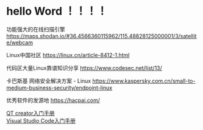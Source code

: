 # hello Word ！！！！
功能强大的在线扫描引擎
https://maps.shodan.io/#36.4566360115962/115.48828125000001/3/satellite/webcam

Linux中国社区
https://linux.cn/article-8412-1.html

代码区大量Linux靠谱知识分享
https://www.codesec.net/list/13/

卡巴斯基
网络安全解决方案 - Linux
https://www.kaspersky.com.cn/small-to-medium-business-security/endpoint-linux

优秀软件的发源地
https://hacpai.com/

[QT creator入门手册](https://doc.qt.io/qtcreator/creator-getting-started.html)  
[Visual Studio Code入门手册](https://code.visualstudio.com/docs?start=true#vscode-in-action)


